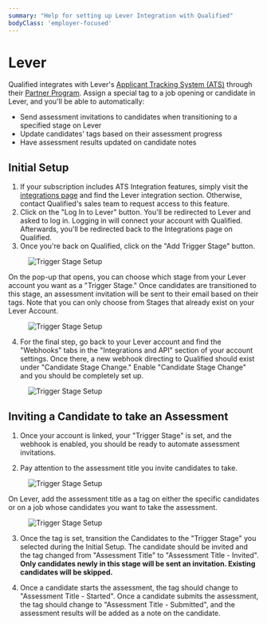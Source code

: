 ```yaml
---
summary: "Help for setting up Lever Integration with Qualified"
bodyClass: 'employer-focused'
---
```

# Lever

Qualified integrates with Lever's [Applicant Tracking System (ATS)](https://www.lever.co/candidates/) through their [Partner Program](https://www.lever.co/partners/). Assign a special tag to a job opening or candidate in Lever, and you'll be able to automatically:

- Send assessment invitations to candidates when transitioning to a specified stage on Lever
- Update candidates' tags based on their assessment progress
- Have assessment results updated on candidate notes

## Initial Setup

1. If your subscription includes ATS Integration features, simply visit the [integrations page](https://www.qualified.io/hire/account/integrations) and find the Lever integration section. Otherwise, contact Qualified's sales team to request access to this feature.
2. Click on the "Log In to Lever" button. You'll be redirected to Lever and asked to log in. Logging in will connect your account with Qualified. Afterwards, you'll be redirected back to the Integrations page on Qualified.
3. Once you're back on Qualified, click on the "Add Trigger Stage" button.

<figure style="max-width: 800px">

![Trigger Stage Setup](/images/hire/integrations/lever/add-trigger.png)

</figure>

On the pop-up that opens, you can choose which stage from your Lever account you want as a "Trigger Stage." Once candidates are transitioned to this stage, an assessment invitation will be sent to their email based on their tags. Note that you can only choose from Stages that already exist on your Lever Account.

<figure style="max-width: 800px">

![Trigger Stage Setup](/images/hire/integrations/lever/trigger-dialog.png)

</figure>

4. For the final step, go back to your Lever account and find the "Webhooks" tabs in the "Integrations and API" section of your account settings. Once there, a new webhook directing to Qualified should exist under "Candidate Stage Change." Enable "Candidate Stage Change" and you should be completely set up.

<figure style="max-width: 800px">

![Trigger Stage Setup](/images/hire/integrations/lever/enable-webhook.png)

</figure>

## Inviting a Candidate to take an Assessment
1. Once your account is linked, your "Trigger Stage" is set, and the webhook is enabled, you should be ready to automate assessment invitations.

2. Pay attention to the assessment title you invite candidates to take. 

<figure style="max-width: 800px">

![Trigger Stage Setup](/images/hire/integrations/lever/assessment-name.png)

</figure>

On Lever, add the assessment title as a tag on either the specific candidates or on a job whose candidates you want to take the assessment.

<figure style="max-width: 800px">

![Trigger Stage Setup](/images/hire/integrations/lever/tag.png)

</figure>

3. Once the tag is set, transition the Candidates to the "Trigger Stage" you selected during the Initial Setup. The candidate should be invited and the tag changed from "Assessment Title" to "Assessment Title - Invited". **Only candidates newly in this stage will be sent an invitation. Existing candidates will be skipped.**

4. Once a candidate starts the assessment, the tag should change to "Assessment Title - Started". Once a candidate submits the assessment, the tag should change to "Assessment Title - Submitted", and the assessment results will be added as a note on the candidate.
